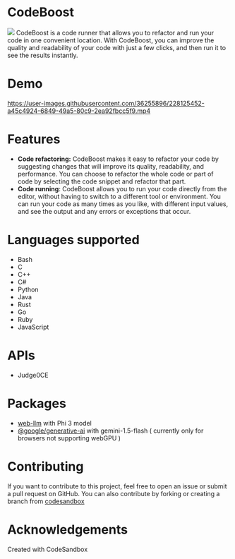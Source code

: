 # CodeBoost

<img src="https://raw.githubusercontent.com/abhirampai/CodeBoost/main/public/favicon.ico">
CodeBoost is a code runner that allows you to refactor and run your code in one convenient location. With CodeBoost, you can improve the quality and readability of your code with just a few clicks, and then run it to see the results instantly.

# Demo

https://user-images.githubusercontent.com/36255896/228125452-a45c4924-6849-49a5-80c9-2ea92fbcc5f9.mp4

# Features

- <b>Code refactoring:</b> CodeBoost makes it easy to refactor your code by suggesting changes that will improve its quality, readability, and performance. You can choose to refactor the whole code or part of code by selecting the code snippet and refactor that part.
- <b>Code running</b>: CodeBoost allows you to run your code directly from the editor, without having to switch to a different tool or environment. You can run your code as many times as you like, with different input values, and see the output and any errors or exceptions that occur.

# Languages supported

- Bash
- C
- C++
- C#
- Python
- Java
- Rust
- Go
- Ruby
- JavaScript

# APIs

- Judge0CE

# Packages
- [web-llm](https://github.com/mlc-ai/web-llm) with Phi 3 model
- [@google/generative-ai](github.com/google/generative-ai-js) with gemini-1.5-flash ( currently only for browsers not supporting webGPU )

# Contributing

If you want to contribute to this project, feel free to open an issue or submit a pull request on GitHub.
You can also contribute by forking or creating a branch from [codesandbox](https://codesandbox.io/s/github/abhirampai/CodeBoost)

# Acknowledgements

Created with CodeSandbox
